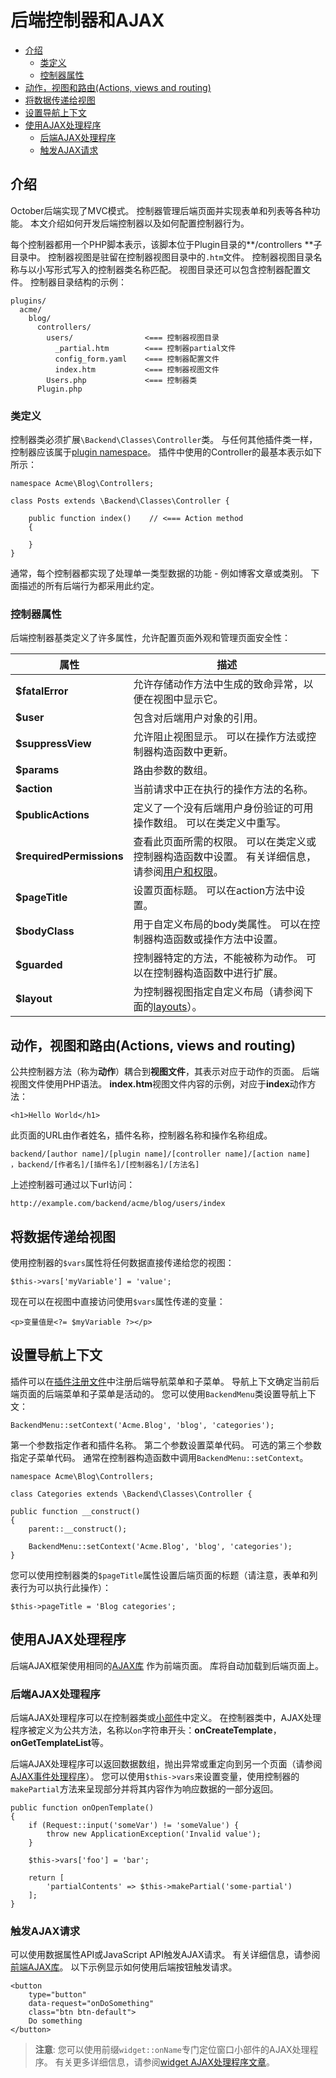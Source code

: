 # 后端控制器和AJAX

- [介绍](#introduction)
    - [类定义](#class-definition)
    - [控制器属性](#controller-properties)
- [动作，视图和路由(Actions, views and routing)](#actions-views-routing)
- [将数据传递给视图](#passing-data-to-views)
- [设置导航上下文](#navigation-context)
- [使用AJAX处理程序](#ajax)
    - [后端AJAX处理程序](#ajax-handlers)
    - [触发AJAX请求](#triggering-ajax-requests)

<a name="introduction"></a>
## 介绍

October后端实现了MVC模式。 控制器管理后端页面并实现表单和列表等各种功能。 本文介绍如何开发后端控制器以及如何配置控制器行为。

每个控制器都用一个PHP脚本表示，该脚本位于Plugin目录的**/controllers **子目录中。 控制器视图是驻留在控制器视图目录中的`.htm`文件。 控制器视图目录名称与以小写形式写入的控制器类名称匹配。 视图目录还可以包含控制器配置文件。 控制器目录结构的示例：

    plugins/
      acme/
        blog/
          controllers/
            users/                <=== 控制器视图目录
              _partial.htm        <=== 控制器partial文件
              config_form.yaml    <=== 控制器配置文件
              index.htm           <=== 控制器视图文件
            Users.php             <=== 控制器类
          Plugin.php

<a name="class-definition"></a>
### 类定义

控制器类必须扩展`\Backend\Classes\Controller`类。 与任何其他插件类一样，控制器应该属于[plugin namespace](../plugin/registration#namespaces)。 插件中使用的Controller的最基本表示如下所示：

    namespace Acme\Blog\Controllers;

    class Posts extends \Backend\Classes\Controller {

        public function index()    // <=== Action method
        {

        }
    }

通常，每个控制器都实现了处理单一类型数据的功能 - 例如博客文章或类别。 下面描述的所有后端行为都采用此约定。

<a name="controller-properties"></a>
### 控制器属性

后端控制器基类定义了许多属性，允许配置页面外观和管理页面安全性：

属性 | 描述
------------- | -------------
**$fatalError** | 允许存储动作方法中生成的致命异常，以便在视图中显示它。
**$user** |  包含对后端用户对象的引用。
**$suppressView** | 允许阻止视图显示。 可以在操作方法或控制器构造函数中更新。
**$params** | 路由参数的数组。
**$action** | 当前请求中正在执行的操作方法的名称。
**$publicActions** | 定义了一个没有后端用户身份验证的可用操作数组。 可以在类定义中重写。
**$requiredPermissions** | 查看此页面所需的权限。 可以在类定义或控制器构造函数中设置。 有关详细信息，请参阅[用户和权限](users)。
**$pageTitle** | 设置页面标题。 可以在action方法中设置。
**$bodyClass** | 用于自定义布局的body类属性。 可以在控制器构造函数或操作方法中设置。
**$guarded** | 控制器特定的方法，不能被称为动作。 可以在控制器构造函数中进行扩展。
**$layout** | 为控制器视图指定自定义布局（请参阅下面的[layouts](#layouts)）。

<a name="actions-views-routing"></a>
## 动作，视图和路由(Actions, views and routing)

公共控制器方法（称为**动作**）耦合到**视图文件**，其表示对应于动作的页面。 后端视图文件使用PHP语法。 **index.htm**视图文件内容的示例，对应于**index**动作方法：

    <h1>Hello World</h1>

此页面的URL由作者姓名，插件名称，控制器名称和操作名称组成。

    backend/[author name]/[plugin name]/[controller name]/[action name]  ，backend/[作者名]/[插件名]/[控制器名]/[方法名]
    
上述控制器可通过以下url访问：

    http://example.com/backend/acme/blog/users/index

<a name="passing-data-to-views"></a>
## 将数据传递给视图

使用控制器的`$vars`属性将任何数据直接传递给您的视图：

    $this->vars['myVariable'] = 'value';

现在可以在视图中直接访问使用`$vars`属性传递的变量：

    <p>变量值是<?= $myVariable ?></p>

<a name="navigation-context"></a>
## 设置导航上下文

插件可以在[插件注册文件](../plugin/registration#navigation-menus)中注册后端导航菜单和子菜单。 导航上下文确定当前后端页面的后端菜单和子菜单是活动的。 您可以使用`BackendMenu`类设置导航上下文：

    BackendMenu::setContext('Acme.Blog', 'blog', 'categories');

第一个参数指定作者和插件名称。 第二个参数设置菜单代码。 可选的第三个参数指定子菜单代码。 通常在控制器构造函数中调用`BackendMenu::setContext`。

    namespace Acme\Blog\Controllers;

    class Categories extends \Backend\Classes\Controller {

    public function __construct()
    {
        parent::__construct();

        BackendMenu::setContext('Acme.Blog', 'blog', 'categories');
    }

您可以使用控制器类的`$pageTitle`属性设置后端页面的标题（请注意，表单和列表行为可以执行此操作）：

    $this->pageTitle = 'Blog categories';

<a name="ajax"></a>
## 使用AJAX处理程序

后端AJAX框架使用相同的[AJAX库](../ajax/introduction) 作为前端页面。 库将自动加载到后端页面上。

<a name="ajax-handlers"></a>
### 后端AJAX处理程序

后端AJAX处理程序可以在控制器类或[小部件](widgets)中定义。 在控制器类中，AJAX处理程序被定义为公共方法，名称以`on`字符串开头：**onCreateTemplate**，**onGetTemplateList**等。

后端AJAX处理程序可以返回数据数组，抛出异常或重定向到另一个页面（请参阅[AJAX事件处理程序](../ajax/handlers)）。 您可以使用`$this->vars`来设置变量，使用控制器的`makePartial`方法来呈现部分并将其内容作为响应数据的一部分返回。

    public function onOpenTemplate()
    {
        if (Request::input('someVar') != 'someValue') {
            throw new ApplicationException('Invalid value');
        }

        $this->vars['foo'] = 'bar';

        return [
            'partialContents' => $this->makePartial('some-partial')
        ];
    }

<a name="triggering-ajax-requests"></a>
### 触发AJAX请求

可以使用数据属性API或JavaScript API触发AJAX请求。 有关详细信息，请参阅[前端AJAX库](../ajax/introduction)。 以下示例显示如何使用后端按钮触发请求。

    <button
        type="button"
        data-request="onDoSomething"
        class="btn btn-default">
        Do something
    </button>

> **注意**: 您可以使用前缀`widget::onName`专门定位窗口小部件的AJAX处理程序。 有关更多详细信息，请参阅[widget AJAX处理程序文章](../backend/widgets#generic-ajax-handlers)。
